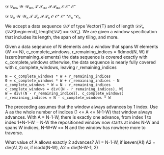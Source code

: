 𝒟 𝒟ₗₑₙ 𝒲 𝒲ₗₑₙ  𝒯 𝒯ₗₑₙ  𝒫 𝒫ₗₑₙ  𝒪 𝒪⁺ 𝒪⁻

𝒟 𝒟ₙ 𝒲 𝒲ₙ  𝒯 𝒯ₙ  𝒫 𝒫ₙ  𝒪 𝒪⁺ 𝒪⁻ ⁺𝒪ₙ ⁻𝒪ₙ

We accept a data sequence 𝒟𝒮 of type Vector{T} and of length 𝒟𝒮ₙ (𝒟𝒮[begin:end], length(𝒟𝒮) == 𝒟𝒮ₙ).
We are given a window specification that includes its length, the span of any tiling, and more.

Given a data seqeunce of N elements and a window that spans W elements (W <= N),
    c_complete_windows, r_remaining_indices = fldmod(N, W)
    if iszero(remaining_elements) the data sequence is covered exactly with c_complete_windows
    otherwise, the data sequence is nearly fully covered with c_complete_windows, leaving r_remaining_indices
    
    N = c_complete_windows * W + r_remaining_indices
    0 = c_complete_windows * W + r_remaining_indices - N
    c_complete_windows * W = N - r_remaining_indices
    c_complete_windows = div((N - r_remaining_indices), W)
    W = div((N - r_remaining_indices), c_complete_windows)
    r_remaining_indices = N - c_complete_windows * W
    
The preceeding assumes that the window always advances by 1 index.
Use A as the whole number of indices (1 <= A <= N-1-W) that window always advances.
With A = N-1-W, there is exactly one advance, from index 1 to index 1+N-1-W = N-W
   the repositioned window now starts at index N-W and spans W indices, N-W+W == N
   and the window has nowhere more to traverse.

What value of A allows exactly 2 advances?
    A1 = N-1-W, if iseven(A1) A2 = div(A1,2)
    or, if isodd(N-W), A2 = div(N-W-1, 2)
    
